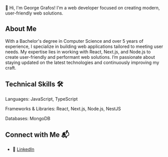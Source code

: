 👋 Hi, I'm George Grafos! I'm a web developer focused on creating modern, user-friendly web solutions.

## About Me

With a Bachelor's degree in Computer Science and over 5 years of experience, I specialize in building web applications tailored to meeting user needs. My expertise lies in working with React, Next.js, and Node.js to create user-friendly and performant web solutions. I’m passionate about staying updated on the latest technologies and continuously improving my craft.

## Technical Skills 🛠️

Languages: JavaScript, TypeScript

Frameworks & Libraries: React, Next.js, Node.js, NestJS

Databases: MongoDB


## Connect with Me 📬

- 🔗 [LinkedIn](https://www.linkedin.com/in/georgegrafos/)
